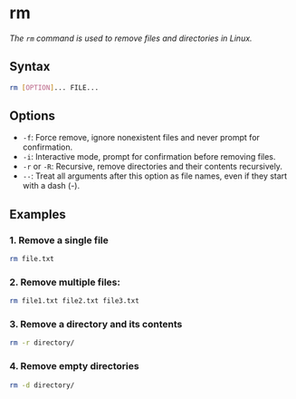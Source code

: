 # rm

_The `rm` command is used to remove files and directories in Linux._

## Syntax

```bash
rm [OPTION]... FILE...
```

## Options

- `-f`: Force remove, ignore nonexistent files and never prompt for confirmation.
- `-i`: Interactive mode, prompt for confirmation before removing files.
- `-r` or `-R`: Recursive, remove directories and their contents recursively.
- `--`: Treat all arguments after this option as file names, even if they start with a dash (-).

## Examples

### 1. Remove a single file

```bash
rm file.txt
```

### 2. Remove multiple files:

```bash
rm file1.txt file2.txt file3.txt
```

### 3. Remove a directory and its contents

```bash
rm -r directory/
```

### 4. Remove empty directories

```bash
rm -d directory/
```
